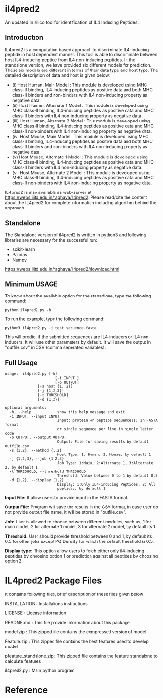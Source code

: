 # il4pred2
An updated in silico tool for identification of IL4 Inducing Peptides.

## Introduction
IL4pred2 is a computation based approach to discriminate IL4-inducing peptide in host dependent manner. This tool is able to discriminate between host IL4-inducing peptide from IL4 non-inducing peptides. In the standalone version, we have provided six different models for prediction. These six models are different in terms of their data type and host type. The detailed description of data and host is given below: 
- (i) Host Human, Main Model : This module is developed using MHC class-II binding, IL4-inducing peptides as positive data and both MHC class-II binders and non-binders with IL4 non-inducing property as negative data.
- (ii) Host Human, Alternate 1 Model : This module is developed using MHC class-II binding, IL4-inducing peptides as positive data and MHC class-II binders with IL4 non-inducing property as negative data.
- (iii) Host Human, Alternate 2 Model : This module is developed using MHC class-II binding, IL4-inducing peptides as positive data and MHC class-II non-binders with IL4 non-inducing property as negative data.
- (iv) Host Mouse, Main Model : This module is developed using MHC class-II binding, IL4-inducing peptides as positive data and both MHC class-II binders and non-binders with IL4 non-inducing property as negative data.
- (v) Host Mouse, Alternate 1 Model : This module is developed using MHC class-II binding, IL4-inducing peptides as positive data and MHC class-II binders with IL4 non-inducing property as negative data.
- (vi) Host Mouse, Alternate 2 Model : This module is developed using MHC class-II binding, IL4-inducing peptides as positive data and MHC class-II non-binders with IL4 non-inducing property as negative data.

IL4pred2 is also available as web-server at https://webs.iiitd.edu.in/raghava/il4pred2. Please read/cite the content about the IL4pred2 for complete information including algorithm behind the approach.

## Standalone
The Standalone version of il4pred2 is written in python3 and following libraries are necessary for the successful run:
- scikit-learn
- Pandas
- Numpy

https://webs.iiitd.edu.in/raghava/il4pred2/download.html

## Minimum USAGE
To know about the available option for the stanadlone, type the following command:
```
python il4pred2.py -h
```
To run the example, type the following command:
```
python3 il4pred2.py -i test_sequence.fasta
```
This will predict if the submitted sequences are IL4-inducers or IL4 non-inducers. It will use other parameters by default. It will save the output in "outfile.csv" in CSV (comma seperated variables).

## Full Usage
```
usage: 	il4pred2.py [-h] 
                       [-i INPUT ]
                       [-o OUTPUT]
		       [-s host {1, 2}]
		       [-j {1,2,3}]
		       [-t THRESHOLD]
		       [-d {1,2}]
```
```
optional arguments:
  -h, --help            show this help message and exit
  -i INPUT, --input INPUT
                        Input: protein or peptide sequence(s) in FASTA format
                        or single sequence per line in single letter code
  -o OUTPUT, --output OUTPUT
                        Output: File for saving results by default outfile.csv
  -s {1,2}, --method {1,2}
                        Host Type: 1: Human, 2: Mouse, by default 1
  -j {1,2,3}, --job {1,2,3}
                        Job Type: 1:Main, 2:Alternate 1, 3:Alternate 2, by default 1
  -t THRESHOLD, --threshold THRESHOLD
                        Threshold: Value between 0 to 1 by default 0.5
  -d {1,2}, --display {1,2}
                        Display: 1:Only IL4-inducing Peptides, 2: All
                        peptides, by default 1
```

**Input File:** It allow users to provide input in the FASTA format.

**Output File:** Program will save the results in the CSV format, in case user do not provide output file name, it will be stored in "outfile.csv".

**Job:** User is allowed to choose between different modules, such as, 1 for main model, 2 for alternate 1 model, 3 for alternate 2 model, by default its 1.

**Threshold:** User should provide threshold between 0 and 1, by default its 0.5 for other jobs except PQ Density for which the default threshold is 0.5.

**Display type:** This option allow users to fetch either only il4-inducing peptides by choosing option 1 or prediction against all peptides by choosing option 2.

IL4pred2 Package Files
=======================
It contains following files, brief description of these files given below

INSTALLATION                        : Installations instructions

LICENSE                             : License information

README.md                           : This file provide information about this package

model.zip                           : This zipped file contains the compressed version of model

Feature.zip			    : This zipped file contains the best features used to develop model

pfeature_standalone.zip 	    : This zipped file contains the feature standalone to calculate features

il4pred2.py                          : Main python program


# Reference


